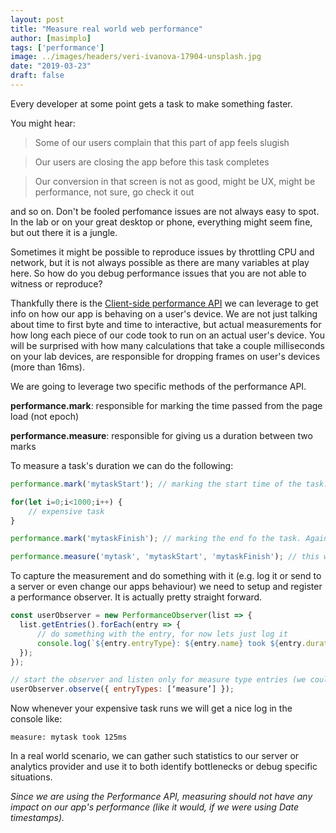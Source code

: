 ```yaml
---
layout: post
title: "Measure real world web performance"
author: [masimplo]
tags: ['performance']
image: ../images/headers/veri-ivanova-17904-unsplash.jpg
date: "2019-03-23"
draft: false
---
```

Every developer at some point gets a task to make something faster.

You might hear:
> Some of our users complain that this part of app feels slugish

> Our users are closing the app before this task completes

> Our conversion in that screen is not as good, might be UX, might be performance, not sure, go check it out

and so on. Don't be fooled perfomance issues are not always easy to spot. In the lab or on your great desktop or phone, everything might seem fine, but out there it is a jungle.


Sometimes it might be possible to reproduce issues by throttling CPU and network, but it is not always possible as there are many variables at play here. So how do you debug performance issues that you are not able to witness or reproduce?

Thankfully there is the [Client-side performance API](https://developer.mozilla.org/en-US/docs/Web/API/Performance_API) we can leverage to get info on how our app is behaving on a user's device. We are not just talking about time to first byte and time to interactive, but actual measurements for how long each piece of our code took to run on an actual user's device. You will be surprised with how many calculations that take a couple milliseconds on your lab devices, are responsible for dropping frames on user's devices (more than 16ms).

We are going to leverage two specific methods of the performance API.

**performance.mark**: responsible for marking the time passed from the page load (not epoch)

**performance.measure**: responsible for giving us a duration between two marks

To measure a task's duration we can do the following:

```javascript
performance.mark('mytaskStart'); // marking the start time of the task. You can use any name.

for(let i=0;i<1000;i++) {
    // expensive task
}

performance.mark('mytaskFinish'); // marking the end fo the task. Again you can use any name.

performance.measure('mytask', 'mytaskStart', 'mytaskFinish'); // this will give us the duration of the task in an entry named mytask measuring from mytaskStart mark up to mytaskFinish mark

```

To capture the measurement and do something with it (e.g. log it or send to a server or even change our apps behaviour) we need to setup and register a performance observer. It is actually pretty straight forward.

```javascript
const userObserver = new PerformanceObserver(list => {
  list.getEntries().forEach(entry => {
      // do something with the entry, for now lets just log it
      console.log(`${entry.entryType}: ${entry.name} took ${entry.duration}ms`)
  });
});

// start the observer and listen only for measure type entries (we could listen for mark as well if we wanted)
userObserver.observe({ entryTypes: [‘measure’] });
```

Now whenever your expensive task runs we will get a nice log in the console like:

`measure: mytask took 125ms`

In a real world scenario, we can gather such statistics to our server or analytics provider and use it to both identify bottlenecks or debug specific situations.

*Since we are using the Performance API, measuring should not have any impact on our app's performance (like it would, if we were using Date timestamps).*

